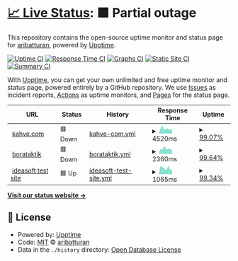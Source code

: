 # [📈 Live Status](https://aribatturan.github.io/hcdev): <!--live status--> **🟧 Partial outage**

This repository contains the open-source uptime monitor and status page for [aribatturan](https://aribatturan.github.io/hcdev), powered by [Upptime](https://github.com/upptime/upptime).

[![Uptime CI](https://github.com/aribatturan/hcdev/workflows/Uptime%20CI/badge.svg)](https://github.com/aribatturan/hcdev/actions?query=workflow%3A%22Uptime+CI%22)
[![Response Time CI](https://github.com/aribatturan/hcdev/workflows/Response%20Time%20CI/badge.svg)](https://github.com/aribatturan/hcdev/actions?query=workflow%3A%22Response+Time+CI%22)
[![Graphs CI](https://github.com/aribatturan/hcdev/workflows/Graphs%20CI/badge.svg)](https://github.com/aribatturan/hcdev/actions?query=workflow%3A%22Graphs+CI%22)
[![Static Site CI](https://github.com/aribatturan/hcdev/workflows/Static%20Site%20CI/badge.svg)](https://github.com/aribatturan/hcdev/actions?query=workflow%3A%22Static+Site+CI%22)
[![Summary CI](https://github.com/aribatturan/hcdev/workflows/Summary%20CI/badge.svg)](https://github.com/aribatturan/hcdev/actions?query=workflow%3A%22Summary+CI%22)

With [Upptime](https://upptime.js.org), you can get your own unlimited and free uptime monitor and status page, powered entirely by a GitHub repository. We use [Issues](https://github.com/aribatturan/hcdev/issues) as incident reports, [Actions](https://github.com/aribatturan/hcdev/actions) as uptime monitors, and [Pages](https://aribatturan.github.io/hcdev) for the status page.

<!--start: status pages-->
<!-- This summary is generated by Upptime (https://github.com/upptime/upptime) -->
<!-- Do not edit this manually, your changes will be overwritten -->
<!-- prettier-ignore -->
| URL | Status | History | Response Time | Uptime |
| --- | ------ | ------- | ------------- | ------ |
| <img alt="" src="https://icons.duckduckgo.com/ip3/www.kahve.com.ico" height="13"> [kahve.com](https://www.kahve.com) | 🟥 Down | [kahve-com.yml](https://github.com/aribatturan/hcdev/commits/HEAD/history/kahve-com.yml) | <details><summary><img alt="Response time graph" src="./graphs/kahve-com/response-time-week.png" height="20"> 4520ms</summary><br><a href="https://aribatturan.github.io/hcdev/history/kahve-com"><img alt="Response time 4510" src="https://img.shields.io/endpoint?url=https%3A%2F%2Fraw.githubusercontent.com%2Faribatturan%2Fhcdev%2FHEAD%2Fapi%2Fkahve-com%2Fresponse-time.json"></a><br><a href="https://aribatturan.github.io/hcdev/history/kahve-com"><img alt="24-hour response time 6732" src="https://img.shields.io/endpoint?url=https%3A%2F%2Fraw.githubusercontent.com%2Faribatturan%2Fhcdev%2FHEAD%2Fapi%2Fkahve-com%2Fresponse-time-day.json"></a><br><a href="https://aribatturan.github.io/hcdev/history/kahve-com"><img alt="7-day response time 4520" src="https://img.shields.io/endpoint?url=https%3A%2F%2Fraw.githubusercontent.com%2Faribatturan%2Fhcdev%2FHEAD%2Fapi%2Fkahve-com%2Fresponse-time-week.json"></a><br><a href="https://aribatturan.github.io/hcdev/history/kahve-com"><img alt="30-day response time 5038" src="https://img.shields.io/endpoint?url=https%3A%2F%2Fraw.githubusercontent.com%2Faribatturan%2Fhcdev%2FHEAD%2Fapi%2Fkahve-com%2Fresponse-time-month.json"></a><br><a href="https://aribatturan.github.io/hcdev/history/kahve-com"><img alt="1-year response time 4510" src="https://img.shields.io/endpoint?url=https%3A%2F%2Fraw.githubusercontent.com%2Faribatturan%2Fhcdev%2FHEAD%2Fapi%2Fkahve-com%2Fresponse-time-year.json"></a></details> | <details><summary><a href="https://aribatturan.github.io/hcdev/history/kahve-com">99.07%</a></summary><a href="https://aribatturan.github.io/hcdev/history/kahve-com"><img alt="All-time uptime 99.76%" src="https://img.shields.io/endpoint?url=https%3A%2F%2Fraw.githubusercontent.com%2Faribatturan%2Fhcdev%2FHEAD%2Fapi%2Fkahve-com%2Fuptime.json"></a><br><a href="https://aribatturan.github.io/hcdev/history/kahve-com"><img alt="24-hour uptime 95.22%" src="https://img.shields.io/endpoint?url=https%3A%2F%2Fraw.githubusercontent.com%2Faribatturan%2Fhcdev%2FHEAD%2Fapi%2Fkahve-com%2Fuptime-day.json"></a><br><a href="https://aribatturan.github.io/hcdev/history/kahve-com"><img alt="7-day uptime 99.07%" src="https://img.shields.io/endpoint?url=https%3A%2F%2Fraw.githubusercontent.com%2Faribatturan%2Fhcdev%2FHEAD%2Fapi%2Fkahve-com%2Fuptime-week.json"></a><br><a href="https://aribatturan.github.io/hcdev/history/kahve-com"><img alt="30-day uptime 99.79%" src="https://img.shields.io/endpoint?url=https%3A%2F%2Fraw.githubusercontent.com%2Faribatturan%2Fhcdev%2FHEAD%2Fapi%2Fkahve-com%2Fuptime-month.json"></a><br><a href="https://aribatturan.github.io/hcdev/history/kahve-com"><img alt="1-year uptime 99.76%" src="https://img.shields.io/endpoint?url=https%3A%2F%2Fraw.githubusercontent.com%2Faribatturan%2Fhcdev%2FHEAD%2Fapi%2Fkahve-com%2Fuptime-year.json"></a></details>
| <img alt="" src="https://icons.duckduckgo.com/ip3/www.borataktik.com.ico" height="13"> [borataktik](https://www.borataktik.com) | 🟥 Down | [borataktik.yml](https://github.com/aribatturan/hcdev/commits/HEAD/history/borataktik.yml) | <details><summary><img alt="Response time graph" src="./graphs/borataktik/response-time-week.png" height="20"> 2360ms</summary><br><a href="https://aribatturan.github.io/hcdev/history/borataktik"><img alt="Response time 2644" src="https://img.shields.io/endpoint?url=https%3A%2F%2Fraw.githubusercontent.com%2Faribatturan%2Fhcdev%2FHEAD%2Fapi%2Fborataktik%2Fresponse-time.json"></a><br><a href="https://aribatturan.github.io/hcdev/history/borataktik"><img alt="24-hour response time 3047" src="https://img.shields.io/endpoint?url=https%3A%2F%2Fraw.githubusercontent.com%2Faribatturan%2Fhcdev%2FHEAD%2Fapi%2Fborataktik%2Fresponse-time-day.json"></a><br><a href="https://aribatturan.github.io/hcdev/history/borataktik"><img alt="7-day response time 2360" src="https://img.shields.io/endpoint?url=https%3A%2F%2Fraw.githubusercontent.com%2Faribatturan%2Fhcdev%2FHEAD%2Fapi%2Fborataktik%2Fresponse-time-week.json"></a><br><a href="https://aribatturan.github.io/hcdev/history/borataktik"><img alt="30-day response time 2824" src="https://img.shields.io/endpoint?url=https%3A%2F%2Fraw.githubusercontent.com%2Faribatturan%2Fhcdev%2FHEAD%2Fapi%2Fborataktik%2Fresponse-time-month.json"></a><br><a href="https://aribatturan.github.io/hcdev/history/borataktik"><img alt="1-year response time 2644" src="https://img.shields.io/endpoint?url=https%3A%2F%2Fraw.githubusercontent.com%2Faribatturan%2Fhcdev%2FHEAD%2Fapi%2Fborataktik%2Fresponse-time-year.json"></a></details> | <details><summary><a href="https://aribatturan.github.io/hcdev/history/borataktik">99.64%</a></summary><a href="https://aribatturan.github.io/hcdev/history/borataktik"><img alt="All-time uptime 99.78%" src="https://img.shields.io/endpoint?url=https%3A%2F%2Fraw.githubusercontent.com%2Faribatturan%2Fhcdev%2FHEAD%2Fapi%2Fborataktik%2Fuptime.json"></a><br><a href="https://aribatturan.github.io/hcdev/history/borataktik"><img alt="24-hour uptime 97.51%" src="https://img.shields.io/endpoint?url=https%3A%2F%2Fraw.githubusercontent.com%2Faribatturan%2Fhcdev%2FHEAD%2Fapi%2Fborataktik%2Fuptime-day.json"></a><br><a href="https://aribatturan.github.io/hcdev/history/borataktik"><img alt="7-day uptime 99.64%" src="https://img.shields.io/endpoint?url=https%3A%2F%2Fraw.githubusercontent.com%2Faribatturan%2Fhcdev%2FHEAD%2Fapi%2Fborataktik%2Fuptime-week.json"></a><br><a href="https://aribatturan.github.io/hcdev/history/borataktik"><img alt="30-day uptime 99.78%" src="https://img.shields.io/endpoint?url=https%3A%2F%2Fraw.githubusercontent.com%2Faribatturan%2Fhcdev%2FHEAD%2Fapi%2Fborataktik%2Fuptime-month.json"></a><br><a href="https://aribatturan.github.io/hcdev/history/borataktik"><img alt="1-year uptime 99.78%" src="https://img.shields.io/endpoint?url=https%3A%2F%2Fraw.githubusercontent.com%2Faribatturan%2Fhcdev%2FHEAD%2Fapi%2Fborataktik%2Fuptime-year.json"></a></details>
| <img alt="" src="https://icons.duckduckgo.com/ip3/ops.ideasoft.dev.ico" height="13"> [ideasoft test site](https://ops.ideasoft.dev) | 🟩 Up | [ideasoft-test-site.yml](https://github.com/aribatturan/hcdev/commits/HEAD/history/ideasoft-test-site.yml) | <details><summary><img alt="Response time graph" src="./graphs/ideasoft-test-site/response-time-week.png" height="20"> 1065ms</summary><br><a href="https://aribatturan.github.io/hcdev/history/ideasoft-test-site"><img alt="Response time 995" src="https://img.shields.io/endpoint?url=https%3A%2F%2Fraw.githubusercontent.com%2Faribatturan%2Fhcdev%2FHEAD%2Fapi%2Fideasoft-test-site%2Fresponse-time.json"></a><br><a href="https://aribatturan.github.io/hcdev/history/ideasoft-test-site"><img alt="24-hour response time 1509" src="https://img.shields.io/endpoint?url=https%3A%2F%2Fraw.githubusercontent.com%2Faribatturan%2Fhcdev%2FHEAD%2Fapi%2Fideasoft-test-site%2Fresponse-time-day.json"></a><br><a href="https://aribatturan.github.io/hcdev/history/ideasoft-test-site"><img alt="7-day response time 1065" src="https://img.shields.io/endpoint?url=https%3A%2F%2Fraw.githubusercontent.com%2Faribatturan%2Fhcdev%2FHEAD%2Fapi%2Fideasoft-test-site%2Fresponse-time-week.json"></a><br><a href="https://aribatturan.github.io/hcdev/history/ideasoft-test-site"><img alt="30-day response time 831" src="https://img.shields.io/endpoint?url=https%3A%2F%2Fraw.githubusercontent.com%2Faribatturan%2Fhcdev%2FHEAD%2Fapi%2Fideasoft-test-site%2Fresponse-time-month.json"></a><br><a href="https://aribatturan.github.io/hcdev/history/ideasoft-test-site"><img alt="1-year response time 995" src="https://img.shields.io/endpoint?url=https%3A%2F%2Fraw.githubusercontent.com%2Faribatturan%2Fhcdev%2FHEAD%2Fapi%2Fideasoft-test-site%2Fresponse-time-year.json"></a></details> | <details><summary><a href="https://aribatturan.github.io/hcdev/history/ideasoft-test-site">99.34%</a></summary><a href="https://aribatturan.github.io/hcdev/history/ideasoft-test-site"><img alt="All-time uptime 99.78%" src="https://img.shields.io/endpoint?url=https%3A%2F%2Fraw.githubusercontent.com%2Faribatturan%2Fhcdev%2FHEAD%2Fapi%2Fideasoft-test-site%2Fuptime.json"></a><br><a href="https://aribatturan.github.io/hcdev/history/ideasoft-test-site"><img alt="24-hour uptime 95.37%" src="https://img.shields.io/endpoint?url=https%3A%2F%2Fraw.githubusercontent.com%2Faribatturan%2Fhcdev%2FHEAD%2Fapi%2Fideasoft-test-site%2Fuptime-day.json"></a><br><a href="https://aribatturan.github.io/hcdev/history/ideasoft-test-site"><img alt="7-day uptime 99.34%" src="https://img.shields.io/endpoint?url=https%3A%2F%2Fraw.githubusercontent.com%2Faribatturan%2Fhcdev%2FHEAD%2Fapi%2Fideasoft-test-site%2Fuptime-week.json"></a><br><a href="https://aribatturan.github.io/hcdev/history/ideasoft-test-site"><img alt="30-day uptime 99.85%" src="https://img.shields.io/endpoint?url=https%3A%2F%2Fraw.githubusercontent.com%2Faribatturan%2Fhcdev%2FHEAD%2Fapi%2Fideasoft-test-site%2Fuptime-month.json"></a><br><a href="https://aribatturan.github.io/hcdev/history/ideasoft-test-site"><img alt="1-year uptime 99.78%" src="https://img.shields.io/endpoint?url=https%3A%2F%2Fraw.githubusercontent.com%2Faribatturan%2Fhcdev%2FHEAD%2Fapi%2Fideasoft-test-site%2Fuptime-year.json"></a></details>

<!--end: status pages-->

[**Visit our status website →**](https://aribatturan.github.io/hcdev)

## 📄 License

- Powered by: [Upptime](https://github.com/upptime/upptime)
- Code: [MIT](./LICENSE) © [aribatturan](https://aribatturan.github.io/hcdev)
- Data in the `./history` directory: [Open Database License](https://opendatacommons.org/licenses/odbl/1-0/)
